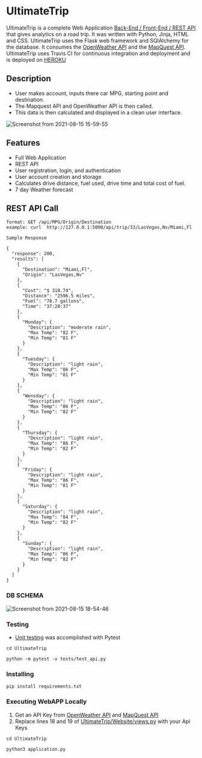 # UltimateTrip

UltimateTrip is a complete Web Application [Back-End / Front-End / REST API](https://github.com/Kevin-Cain/UltimateTrip) that gives analytics on a road trip. It was written with Python, Jinja, HTML and CSS. UltimateTrip uses the Flask web framework and SQlAlchemy for the database. It consumes the [OpenWeather API](https://openweathermap.org/api) and the [MapQuest API](https://developer.mapquest.com/documentation/open/). UltimateTrip uses Travis CI for continuous integration and deployment and is deployed on [HEROKU](https://google.com)

## Description

* User makes account, inputs there car MPG, starting point and destination.  
* The Mapquest API and OpenWeather API is then called.
* This data is then calculated and displayed in a clean user interface.

![Screenshot from 2021-08-15 15-59-55](https://user-images.githubusercontent.com/79290152/129495197-caacade4-5735-4706-98f2-654734bd73cb.png)

## Features

* Full Web Application
* REST API
* User registration, login, and authentication
* User account creation and storage
* Calculates drive distance, fuel used, drive time and total cost of fuel.
* 7 day Weather forecast

## REST API Call
```
format: GET /api/MPG/Origin/Destination
example: curl  http://127.0.0.1:5000/api/trip/33/LasVegas,Nv/Miami,Fl
```
```
Sample Response

{
  "response": 200, 
  "results": [
    {
      "Destination": "Miami,Fl", 
      "Origin": "LasVegas,Nv"
    }, 
    {
      "Cost": "$ 318.74", 
      "Distance": "2596.5 miles", 
      "Fuel": "78.7 gallons", 
      "Time": "37:28:37"
    }, 
    {
      "Monday": {
        "Description": "moderate rain", 
        "Max Temp": "82 F", 
        "Min Temp": "81 F"
      }
    }, 
    {
      "Tuesday": {
        "Description": "light rain", 
        "Max Temp": "86 F", 
        "Min Temp": "81 F"
      }
    }, 
    {
      "Wensday": {
        "Description": "light rain", 
        "Max Temp": "86 F", 
        "Min Temp": "82 F"
      }
    }, 
    {
      "Thursday": {
        "Description": "light rain", 
        "Max Temp": "86 F", 
        "Min Temp": "82 F"
      }
    }, 
    {
      "Friday": {
        "Description": "light rain", 
        "Max Temp": "86 F", 
        "Min Temp": "81 F"
      }
    }, 
    {
      "Saturday": {
        "Description": "light rain", 
        "Max Temp": "84 F", 
        "Min Temp": "82 F"
      }
    }, 
    {
      "Sunday": {
        "Description": "light rain", 
        "Max Temp": "86 F", 
        "Min Temp": "82 F"
      }
    }
  ]
}
```
### DB SCHEMA

![Screenshot from 2021-08-15 18-54-46](https://user-images.githubusercontent.com/79290152/129501482-b029af2b-09e7-4e44-913e-9caf1ea793c7.png)

### Testing

* [Unit testing](https://github.com/Kevin-Cain/UltimateTrip/blob/main/tests/test_api.py) was accomplished with Pytest
```
cd UltimateTrip
```
```
python -m pytest -v tests/test_api.py
```

### Installing

```
pip install requirements.txt
```

### Executing WebAPP Locally

1)  Get an API Key from [OpenWeather API](https://openweathermap.org/api) and [MapQuest API](https://developer.mapquest.com/documentation/open/)
2)  Replace lines 18 and 19 of [UltimateTrip/Website/views.py](https://github.com/Kevin-Cain/UltimateTrip/blob/main/website/views.py) with your Api Keys

```
cd UltimateTrip
```
```
python3 application.py
```
